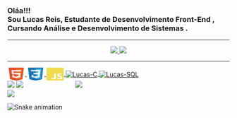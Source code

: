 
<h3> Oláa!!!    <br> 
Sou Lucas Reis, Estudante de Desenvolvimento Front-End , Cursando Análise e Desenvolvimento de Sistemas . </h3> 
      
     
<hr>

  
<div align="center ">
  <a href="https://github.com/lucasreis741">
  <img height="180em" src="https://github-readme-stats.vercel.app/api?username=lucasreis741&show_icons=true&theme=dark&include_all_commits=true&count_private=true"/>
  <img height="180em" src="https://github-readme-stats.vercel.app/api/top-langs/?username=lucasreis741&layout=compact&langs_count=7&theme=dark   "/>
</div>

<hr>

   <img align="center" alt="Lucas-HTML" height="30" width="40" src="https://raw.githubusercontent.com/devicons/devicon/master/icons/html5/html5-original.svg">
   <img align="center" alt="Lucas-CSS" height="30" width="40" src="https://raw.githubusercontent.com/devicons/devicon/master/icons/css3/css3-original.svg">
   <img align="center" alt="Lucas-Js" height="30" width="40" src="https://raw.githubusercontent.com/devicons/devicon/master/icons/javascript/javascript-plain.svg">
     <img align="center" alt="Lucas-C" height="30" width="40" src="https://www.portalgsti.com.br/media/uploads/marcomascarenhas/c.png">
      <img align="center" alt="Lucas-SQL" height="40" width="45" src= "https://files.softicons.com/download/system-icons/lozengue-filetype-icons-by-gurato/ico/SQL.ico">
   <img   align="right" width="350"    src="https://i.pinimg.com/originals/56/78/b7/5678b7d94f06fb580386d6883d082e97.gif"  />
  </div>
   
  
 
<div>
  <a href = "https://mail.google.com/mail/u/0/#inbox/FMfcgzGmvTvDrqdbNlzkTVNlKqZtDflc"><img src="https://img.shields.io/badge/-Gmail-%23333?style=for-the-badge&logo=gmail&logoColor=white" target="_blank"></a>
  <a href="https://www.linkedin.com/in/lucas-de-souza-reis-0377501ab/" target="_blank"><img src="https://img.shields.io/badge/-LinkedIn-%230077B5?style=for-the-badge&logo=linkedin&logoColor=white" target="_blank"></a>    
  </div>
  <img  align="center"  width="203"    src="https://images.squarespace-cdn.com/content/v1/5ccb050e809d8e130ff3433f/1591368755714-Y3XQ32MCTOHXJIVPA1AH/raio.gif"  />
  

 
  </div>

![Snake animation](https://github.com/lucasreis741/lucasreis741/blob/output/github-contribution-grid-snake.svg)
